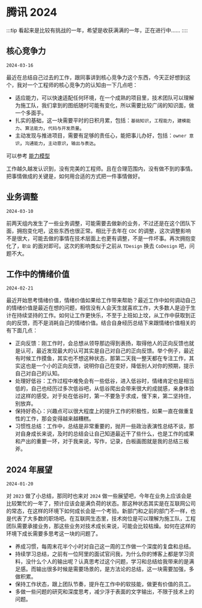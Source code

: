 # 腾讯 2024

:::tip
看起来是比较有挑战的一年，希望是收获满满的一年，正在进行中......
::::

## 核心竞争力

`2024-03-16`

最近在总结自己过去的工作，跟同事讲到核心竞争力这个东西，今天正好想到这个，我对一个工程师的核心竞争力的认知由一下几点吧：

- 适应能力，可以快速适配任何环境，在一个成熟的项目里，技术团队可以理解为施工队，我们拿到的图纸随时可能有变化，所以需要比较广阔的知识面，做一个多面手。
- 扎实的基础，这一块需要平时的日积月累，包括：`基础知识`，`工程能力`，`建模能力`、`算法能力`，`代码与开发质量`。
- 主动发现与推进项目，需要有足够的责任心，能把事儿办好，包括：`owner 意识`，`沟通能力`，`主动意识`，`输出与表达`。

可以参考 [能力模型](../me.html#%E8%83%BD%E5%8A%9B%E6%A8%A1%E5%9E%8B)

工作越久越发认识到，没有完美的工程师。且在合理范围内，没有做不到的事情。把事情做成的关键是，如何用合适的方式把一件事情做好。

## 业务调整

`2024-03-10`

前两天组内发生了一些业务调整，可能需要去做新的业务，不过还是在这个团队下面，拥抱变化吧，这些东西也很正常。相比于去年在 `CDC` 的调整，这次调整影响不是很大，可能去做的事情在技术层面上也更有调整，不是一件坏事。再次拥抱变化了，`职业` 的面对即可。这次的影响类似于之前从 `TDesign` 换去 `CoDesign` 吧，问题不大。

## 工作中的情绪价值

`2024-02-21`

最近开始思考情绪价值，情绪价值如果给工作带来帮助？最近工作中如何调动自己的情绪价值是最近在想的问题，相信没有人会天生就喜欢工作，大多数人是迫于生计在持续坚持的工作。如何让工作更快乐，不至于上班如上坟，从工作中获取到正向的反馈，而不是消耗自己的情绪价值。结合自身经历总结下来跟情绪价值相关的有下面几点：

- 正向反馈：刚工作时，会总想从领导那边得到表扬，取得他人的正向反馈也就是认可，最近发现最大的认可其实是自己对自己的正向反馈。举个例子，最近有时候工作摸鱼，其实也不想这种状态，那第二天我一整天都在专注工作，其实这也是一个小的正向反馈，说明你自己在变好，降低别人对你的预期，提示自己对自己的认知。
- 处理好低谷：工作过程中难免会有一些低谷，进入低谷时，情绪肯定也是相当低的，自己也经历过多次低谷吧，从低谷爬出会带来很大的成就感，亲身体验过这样的感受。对于处在低谷时，第一不要急于求成，慢下来，第二坚持住，别放弃。
- 保持好奇心：兴趣点可以很大程度上的提升工作的积极性，如果一直在做重复性的工作，那会变得越来越糟糕。
- 习惯性总结：工作中，总结是非常重要的，抛开一些政治表演性总结不谈，那对自身成长来说，及时的总结会让自己知道最近干了些什么，也是工作的成果和产出的重要一环，对于我来说，写作，记录，白板画图就是我的总结三板斧。

## 2024 年展望

`2024-01-20`

对 `2023` 做了小总结，那同时也来对 `2024` 做一些展望吧，今年在业务上应该会是比较繁忙的一年了，预计应该会是满负荷的状态。那这种状态其实是在互联网公司的常态，在这样的环境下如何成长会是一个考验。新部门和之前的部门不一样，也是代表了大多数的职场吧。在互联网生态里，技术岗位是可以理解为施工队，工程团队需要承接业务，那这些业务对技术成长来说，可能会比较枯燥。如何在这样的环境下成长需要多思考这一块的问题了。

- 养成习惯，每周末花半个小时对自己这一周的工作做一个深度的复盘和总结。
- 持续学习总结，之前有一位阿里的面试官问我，为什么你的博客上都是学习资料，没什么个人的输出呢？认真思考过这个问题，学习和总结给我带来的是满足感。而输出很多时候是需要场景的，是方法论的总结，这一块需要加强，多做积累。
- 保持工作状态，跟上团队节奏，提升在工作中的软技能，做更有价值的员工。
- 多做一些问题的研究和深度思考，减少浮于表面的文字输出，不限于技术上的问题。
